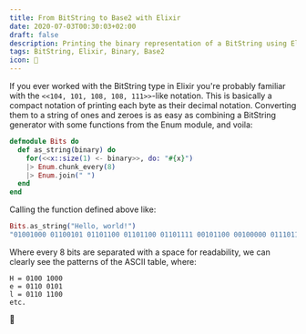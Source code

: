 ```yaml
---
title: From BitString to Base2 with Elixir
date: 2020-07-03T00:30:03+02:00
draft: false
description: Printing the binary representation of a BitString using Elixir.
tags: BitString, Elixir, Binary, Base2
icon: 🧶
---
```



If you ever worked with the BitString type in Elixir you're probably familiar with the `<<104, 101, 108, 108, 111>>`-like notation. This is basically a compact notation of printing each byte as their decimal notation. Converting them to a string of ones and zeroes is as easy as combining a BitString generator with some functions from the Enum module, and voila:


```elixir
defmodule Bits do
  def as_string(binary) do
    for(<<x::size(1) <- binary>>, do: "#{x}")
    |> Enum.chunk_every(8)
    |> Enum.join(" ")
  end
end
```

Calling the function defined above like:

```elixir
Bits.as_string("Hello, world!")
"01001000 01100101 01101100 01101100 01101111 00101100 00100000 01110111 01101111 01110010 01101100 01100100 00100001"
```

Where every 8 bits are separated with a space for readability, we can clearly see the patterns of the ASCII table, where: 

```text
H = 0100 1000
e = 0110 0101
l = 0110 1100
etc.
```

🙌
